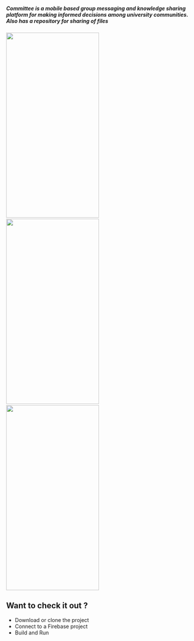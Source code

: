 ##### Committee is a mobile based group messaging and knowledge sharing platform for making informed decisions among university communities. Also has a repository for sharing of files


<img src="https://i.imgur.com/5XEiv1I.png" width="250" height="500" /> &nbsp;&nbsp; <img src="https://i.imgur.com/LZyFXco.png" width="250" height="500" /> &nbsp;&nbsp; <img src="https://i.imgur.com/LZyFXco.png" width="250" height="500" />


## Want to check it out ?
- Download or clone the project
- Connect to a Firebase project
- Build and Run
